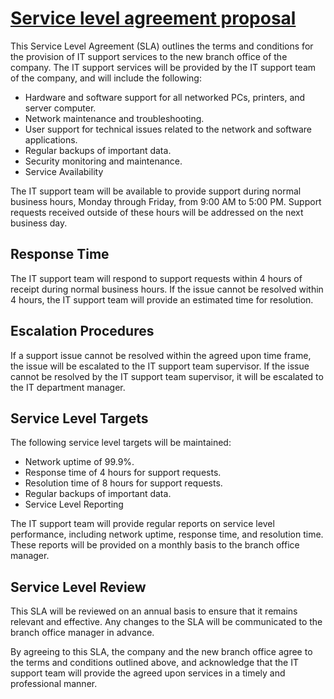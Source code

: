 # <u>**Service level agreement proposal**</u>

This Service Level Agreement (SLA) outlines the terms and conditions for the provision of IT support services to the new branch office of the company. The IT support services will be provided by the IT support team of the company, and will include the following:

- Hardware and software support for all networked PCs, printers, and server computer.
- Network maintenance and troubleshooting.
- User support for technical issues related to the network and software applications.
- Regular backups of important data.
- Security monitoring and maintenance.
- Service Availability

The IT support team will be available to provide support during normal business hours, Monday through Friday, from 9:00 AM to 5:00 PM. Support requests received outside of these hours will be addressed on the next business day.

## Response Time

The IT support team will respond to support requests within 4 hours of receipt during normal business hours. If the issue cannot be resolved within 4 hours, the IT support team will provide an estimated time for resolution.

## Escalation Procedures

If a support issue cannot be resolved within the agreed upon time frame, the issue will be escalated to the IT support team supervisor. If the issue cannot be resolved by the IT support team supervisor, it will be escalated to the IT department manager.

## Service Level Targets

The following service level targets will be maintained:

- Network uptime of 99.9%.
- Response time of 4 hours for support requests.
- Resolution time of 8 hours for support requests.
- Regular backups of important data.
- Service Level Reporting

The IT support team will provide regular reports on service level performance, including network uptime, response time, and resolution time. These reports will be provided on a monthly basis to the branch office manager.

## Service Level Review

This SLA will be reviewed on an annual basis to ensure that it remains relevant and effective. Any changes to the SLA will be communicated to the branch office manager in advance.

By agreeing to this SLA, the company and the new branch office agree to the terms and conditions outlined above, and acknowledge that the IT support team will provide the agreed upon services in a timely and professional manner.
